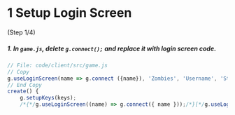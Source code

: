 # 1 Setup Login Screen
 (Step 1/4)

##### 1. In `game.js`, delete `g.connect();` and replace it with login screen code.

``` javascript
// File: code/client/src/game.js
// Copy
g.useLoginScreen(name => g.connect ({name}), 'Zombies', 'Username', 'Start!');
// End Copy
create() {
	g.setupKeys(keys);
	/*{*/g.useLoginScreen((name) => g.connect({ name }));/*}[*/g.useLoginScreen(name => g.connect ({name}), 'Zombies', 'Username', 'Start!');/*]*/
```